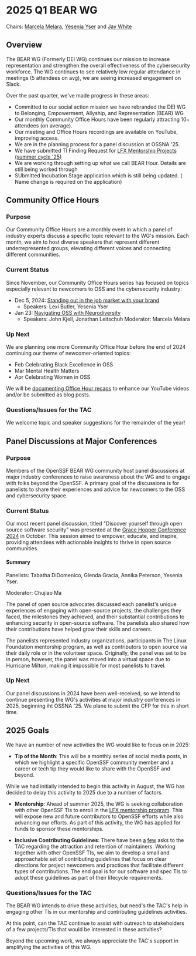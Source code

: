 # 2025 Q1 BEAR WG

Chairs: [Marcela Melara](https://github.com/marcelamelara), [Yesenia Yser](https://github.com/Cyber-JiuJiteria) and [Jay White](https://github.com/camaleon2016)

## Overview

The BEAR WG (Formerly DEI WG) continues our mission to increase representation and strengthen
the overall effectiveness of the cybersecurity workforce. The WG continues to
see relatively low regular attendance in meetings (5 attendees on avg),
we are seeing increased engagement on Slack.

Over the past quarter, we've made progress in these areas:

* Committed to our social action mission we have rebranded the DEI WG to Belonging, Empowerment, Allyship, and Representation (BEAR) WG 
* Our monthly Community Office Hours have been regularly attracting 10+ attendees (on average).
* Our meeting and Office Hours recordings are available on YouTube, improving access.
* We are in the planning process for a panel discussion at OSSNA '25.
* We have submitted TI Finding Request for [LFX Mentorship Projects (summer cycle '25)](https://github.com/ossf/tac/issues/451)
* We are working through setting up what we call BEAR Hour. Details are still being worked through
* SUbmitted Incubation Stage application which is still being updated. ( Name change is required on the application)

## Community Office Hours

### Purpose

Our Community Office Hours are a monthly event in which a panel of industry
experts discuss a specific topic relevant to the WG's mission.
Each month, we aim to host diverse speakers that represent different
underrepresented groups, elevating different voices and connecting different
communities.

### Current Status

Since November, our Community Office Hours series has focused on topics especially
relevant to newcomers to OSS and the cybersecurity industry:

* Dec 5, 2024: [Standing out in the job market with your brand](https://youtu.be/smx2xnEuIFI?si=lEYsqUyq7-qVtxGk)
    - Speakers: Lexi Butler, Yesenia Yser
* Jan 23: [Navigating OSS with Neurodiversity](TBD)
    - Speakers: John Kjell, Jonathan Leitschuh Moderator: Marcela Melara

### Up Next

We are planning one more Community Office Hour before the end of 2024
continuing our theme of newcomer-oriented topics:

* Feb	Celebrating Black Excellence in OSS
* Mar	Mental Health Matters
* Apr	Celebrating Women in OSS

We will be [documenting Office Hour recaps](https://github.com/ossf/wg-dei/pull/9)
to enhance our YouTube videos and/or be submitted as blog posts.

### Questions/Issues for the TAC

We welcome topic and speaker suggestions for the remainder of the year!

## Panel Discussions at Major Conferences

### Purpose

Members of the OpenSSF BEAR WG community host panel discussions at major
industry conferences to raise awareness about the WG and to engage with
folks beyond the OpenSSF. A primary goal of the discussions is for
panelists to share their experiences and advice for newcomers to the
OSS and cybersecurity space.

### Current Status

Our most recent panel discussion, titled "Discover yourself through
open source software security" was presented at the [Grace Hopper
Conference 2024](https://ghc.anitab.org/session-catalog/?search=open%20source#/session/1717218936084001YJhG)
in October. This session aimed to empower, educate, and inspire,
providing attendees with actionable insights to thrive in open source
communities.

#### Summary

Panelists: Tabatha DiDomenico, Glenda Gracia, Annika Peterson,
Yesenia Yser.

Moderator: Chujiao Ma

The panel of open source advocates discussed each panelist's unique
experiences of engaging with open-source projects, the challenges
they faced, the milestones they achieved, and their substantial
contributions to enhancing security in open-source software. The
panelists also shared how their contributions have helped grow
their skills and careers.

The panelists represented industry organizations, participants in
The Linux Foundation mentorship program, as well as contributors
to open source via their daily role or in the volunteer space.
Originally, the panel was set to be in person, however, the panel
was moved into a virtual space due to Hurricane Milton,
making it impossible for most panelists to travel.

### Up Next

Our panel discussions in 2024 have been well-received, so we intend
to continue presenting the WG's activities at major industry
conferences in 2025, beginning iht OSSNA '25. We plane to submit the CFP for this in short time.

## 2025 Goals

We have an number of new activities the WG would like to focus on in 2025:

* **Tip of the Month**: This will be a monthly series of social media posts,
in which we highlight a specific OpenSSF community member and a career or
tech tip they would like to share with the OpenSSF and beyond.

While we had initially intended to begin this activity in August, the WG has
decided to delay this activity to 2025 due to a number of factors.

* **Mentorship**: Ahead of summer 2025, the WG is seeking collaboration with
other OpenSSF TIs to enroll in the [LFX mentorship program](https://lfx.linuxfoundation.org/tools/mentorship/). This will expose new and future
contributors to OpenSSF efforts while also advancing our efforts. As part of
this activity, the WG has applied for funds to sponsor these
mentorships.

* **Inclusive Contributing Guidelines**: There have been [a](https://github.com/ossf/tac/issues/330) [few](https://github.com/ossf/tac/issues/169) asks
to the TAC regarding the attraction and retention of maintainers. Working
together with other OpenSSF TIs, we aim to develop a small and approachable
set of contributing guidelines that focus on clear directions for project
newcomers and practices that facilitate different types of contributions.
The end goal is for our software and spec TIs to adopt these guidelines
as part of their lifecycle requirements.

### Questions/Issues for the TAC

The BEAR WG intends to drive these activities, but need's the TAC's help in
engaging other TIs in our mentorship and contributing guidelines activities.

At this point, can the TAC continue to assist with outreach to stakeholders of a few
projects/TIs that would be interested in these activities?

Beyond the upcoming work, we always appreciate the TAC's support in
amplifying the activities of this WG.
